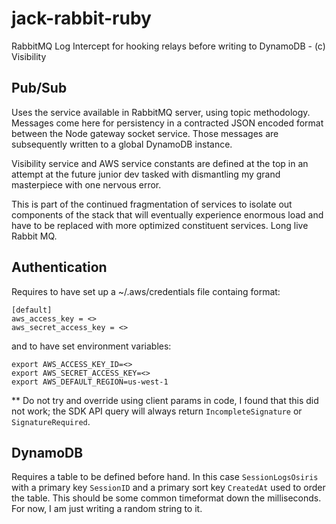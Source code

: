 # jack-rabbit-ruby
RabbitMQ Log Intercept for hooking relays before writing to DynamoDB - (c) Visibility

##  Pub/Sub

Uses the service available in RabbitMQ server, using topic methodology. Messages come here for persistency in a contracted JSON encoded format between the Node gateway socket service. Those messages are subsequently written to a global DynamoDB instance.

Visibility service and AWS service constants are defined at the top in an attempt at the future junior dev tasked with dismantling my grand masterpiece with one nervous error.

This is part of the continued fragmentation of services to isolate out components of the stack that will eventually experience enormous load and have to be replaced with more optimized constituent services. Long live Rabbit MQ.

## Authentication

Requires to have set up a ~/.aws/credentials file containg format:

```
[default]
aws_access_key = <>
aws_secret_access_key = <>
```

and to have set environment variables:

```
export AWS_ACCESS_KEY_ID=<>
export AWS_SECRET_ACCESS_KEY=<>
export AWS_DEFAULT_REGION=us-west-1
```

** Do not try and override using client params in code, I found that this did not work; the SDK API query will always return `IncompleteSignature` or `SignatureRequired`.

## DynamoDB

Requires a table to be defined before hand. In this case `SessionLogsOsiris` with a primary key `SessionID` and a primary sort key `CreatedAt` used to order the table. This should be some common timeformat down the milliseconds. For now, I am just writing a random string to it. 

